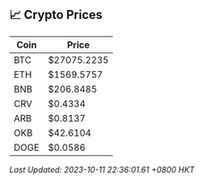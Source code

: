 ## 📈 Crypto Prices

| Coin | Price |
| ---- | ----- |
| BTC | $27075.2235 |
| ETH | $1569.5757 |
| BNB | $206.8485 |
| CRV | $0.4334 |
| ARB | $0.8137 |
| OKB | $42.6104 |
| DOGE | $0.0586 |

_Last Updated: 2023-10-11 22:36:01.61 +0800 HKT_